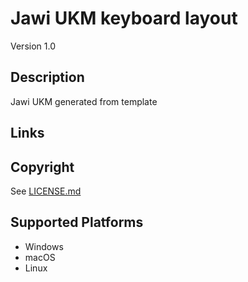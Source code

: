Jawi UKM keyboard layout
==============

Version 1.0

Description
-----------
Jawi UKM generated from template

Links
-----

Copyright
---------
See [LICENSE.md](LICENSE.md)

Supported Platforms
-------------------
 * Windows
 * macOS
 * Linux

